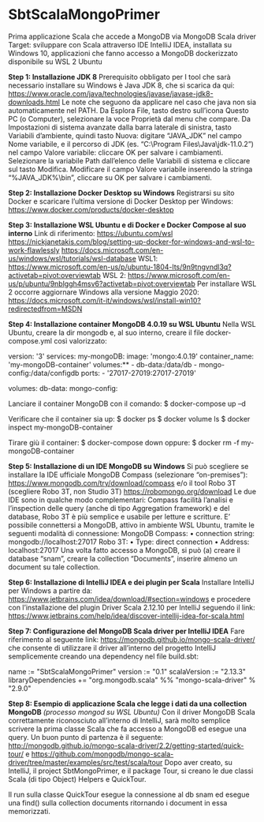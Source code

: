# SbtScalaMongoPrimer
Prima applicazione Scala che accede a MongoDB via MongoDB Scala driver
Target: sviluppare con Scala attraverso IDE IntelliJ IDEA, installata su Windows 10, applicazioni che fanno accesso a MongoDB dockerizzato disponibile su WSL 2 Ubuntu

**Step 1: Installazione JDK 8**
Prerequisito obbligato per I tool che sarà necessario installare su Windows è Java JDK 8, che si scarica da qui:
https://www.oracle.com/java/technologies/javase/javase-jdk8-downloads.html
Le note che seguono da applicare nel caso che java non sia automaticamente nel PATH.
Da Esplora File, tasto destro sull’icona Questo PC (o Computer), selezionare la voce Proprietà dal menu che compare. Da Impostazioni di sistema avanzate dalla barra laterale di sinistra, tasto Variabili d’ambiente, quindi tasto Nuova: digitare “JAVA_JDK” nel campo Nome variabile, e il percorso di JDK (es. “C:\Program Files\Java\jdk-11.0.2”) nel campo Valore variabile: cliccare OK per salvare i cambiamenti.
Selezionare la variabile Path dall’elenco delle Variabili di sistema e cliccare sul tasto Modifica. Modificare il campo Valore variabile inserendo la stringa “%JAVA_JDK%\bin”, cliccare su OK per salvare i cambiamenti.

**Step 2: Installazione Docker Desktop su Windows**
Registrarsi su sito Docker e scaricare l’ultima versione di Docker Desktop per Windows:
https://www.docker.com/products/docker-desktop

**Step 3: Installazione WSL Ubuntu e di Docker e Docker Compose al suo interno**
Link di riferimento:
https://ubuntu.com/wsl
https://nickjanetakis.com/blog/setting-up-docker-for-windows-and-wsl-to-work-flawlessly
https://docs.microsoft.com/en-us/windows/wsl/tutorials/wsl-database
WSL1:
https://www.microsoft.com/en-us/p/ubuntu-1804-lts/9n9tngvndl3q?activetab=pivot:overviewtab
WSL 2:
https://www.microsoft.com/en-us/p/ubuntu/9nblggh4msv6?activetab=pivot:overviewtab
Per installare WSL 2 occorre aggiornare Windows alla versione Maggio 2020:
https://docs.microsoft.com/it-it/windows/wsl/install-win10?redirectedfrom=MSDN

**Step 4: Installazione container MongoDB 4.0.19 su WSL Ubuntu**
Nella WSL Ubuntu, creare la dir mongodb e, al suo interno, creare il file docker-compose.yml così valorizzato:

version: '3'
services:
  my-mongoDB:
    image: 'mongo:4.0.19'
    container_name: 'my-mongoDB-container'
    volumes:**
      - db-data:/data/db
      - mongo-config:/data/configdb
    ports:
      - '27017-27019:27017-27019'

volumes:
  db-data:
  mongo-config:
  
Lanciare il container MongoDB con il comando:
$ docker-compose up –d

Verificare che il container sia up:
$ docker ps
$ docker volume ls
$ docker inspect my-mongoDB-container

Tirare giù il container:
$ docker-compose down
oppure:
$ docker rm -f my-mongoDB-container

**Step 5: Installazione di un IDE MongoDB su Windows**
Si può scegliere se installare la IDE ufficiale MongoDB Compass (selezionare “on-premises”):
https://www.mongodb.com/try/download/compass
e/o il tool Robo 3T (scegliere Robo 3T, non Studio 3T)
https://robomongo.org/download
Le due IDE sono in qualche modo complementari: Compass facilità l’analisi e l’inspection delle query (anche di tipo Aggregation framework) e del database, Robo 3T è più semplice e usabile per letture e scritture.
E’ possibile connettersi a MongoDB, attivo in ambiente WSL Ubuntu, tramite le seguenti modalità di connessione:
MongoDB Compass:
•	connection string: 	mongodb://localhost:27017
Robo 3T:
•	Type: 			direct connection
•	Address: 		localhost:27017
Una volta fatto accesso a MongoDB, si può (a) creare il database “snam”, creare la collection “Documents”, inserire almeno un document su tale collection.

**Step 6: Installazione di IntelliJ IDEA e dei plugin per Scala**
Installare IntelliJ per Windows a partire da:
https://www.jetbrains.com/idea/download/#section=windows
e procedere con l’installazione del plugin Driver Scala 2.12.10 per IntelliJ seguendo il link:
https://www.jetbrains.com/help/idea/discover-intellij-idea-for-scala.html

**Step 7: Configurazione del MongoDB Scala driver per IntelliJ IDEA**
Fare riferimento al seguente link:
https://mongodb.github.io/mongo-scala-driver/
che consente di utilizzare il driver all’interno del progetto IntelliJ semplicemente creando una dependency nel file build.sbt:

name := "SbtScalaMongoPrimer"
version := "0.1"
scalaVersion := "2.13.3"
libraryDependencies += "org.mongodb.scala" %% "mongo-scala-driver" % "2.9.0"

**Step 8: Esempio di applicazione Scala che legge i dati da una collection MongoDB** *(processo mongod su WSL Ubuntu)*
Con il driver MongoDB Scala correttamente riconosciuto all’interno di IntelliJ, sarà molto semplice scrivere la prima classe Scala che fa accesso a MongoDB ed esegue una query.
Un buon punto di partenza è il seguente:
http://mongodb.github.io/mongo-scala-driver/2.2/getting-started/quick-tour/
e
https://github.com/mongodb/mongo-scala-driver/tree/master/examples/src/test/scala/tour
Dopo aver creato, su IntelliJ, il project SbtMongoPrimer, e il package Tour, si creano le due classi Scala (di tipo Object) Helpers e QuickTour.

Il run sulla classe QuickTour esegue la connessione al db snam ed esegue una find() sulla collection documents ritornando i document in essa memorizzati.

